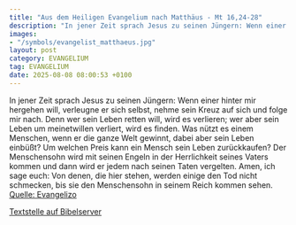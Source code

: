 ```yaml
---
title: "Aus dem Heiligen Evangelium nach Matthäus - Mt 16,24-28"
description: "In jener Zeit sprach Jesus zu seinen Jüngern: Wenn einer hinter mir hergehen will, verleugne er sich selbst, nehme sein Kreuz auf sich und folge mir nach. Denn wer sein Leben retten will, wird es verlieren; wer aber sein Leben um meinetwillen verliert, wird es finden. Was nützt e...."
images:
- "/symbols/evangelist_matthaeus.jpg"
layout: post
category: EVANGELIUM
tag: EVANGELIUM
date: 2025-08-08 08:00:53 +0100
---
```

In jener Zeit sprach Jesus zu seinen Jüngern: Wenn einer hinter mir hergehen will, verleugne er sich selbst, nehme sein Kreuz auf sich und folge mir nach.
Denn wer sein Leben retten will, wird es verlieren; wer aber sein Leben um meinetwillen verliert, wird es finden.
Was nützt es einem Menschen, wenn er die ganze Welt gewinnt, dabei aber sein Leben einbüßt? Um welchen Preis kann ein Mensch sein Leben zurückkaufen?
Der Menschensohn wird mit seinen Engeln in der Herrlichkeit seines Vaters kommen und dann wird er jedem nach seinen Taten vergelten.<!--more-->
Amen, ich sage euch: Von denen, die hier stehen, werden einige den Tod nicht schmecken, bis sie den Menschensohn in seinem Reich kommen sehen.<br>
[Quelle: Evangelizo](https://evangeliumtagfuertag.org/DE/gospel)

[Textstelle auf Bibelserver](https://www.bibleserver.com/EU/Matthäus16,24-28)
